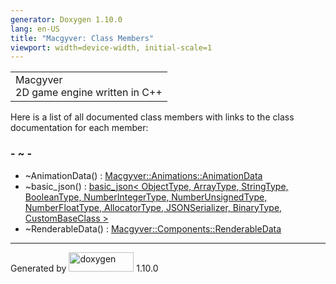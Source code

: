 ```yaml
---
generator: Doxygen 1.10.0
lang: en-US
title: "Macgyver: Class Members"
viewport: width=device-width, initial-scale=1
---
```


<div id="top">

<div id="titlearea">

<table data-cellspacing="0" data-cellpadding="0">
<colgroup>
<col style="width: 100%" />
</colgroup>
<tbody>
<tr id="projectrow" class="odd">
<td id="projectalign"><div id="projectname">
Macgyver
</div>
<div id="projectbrief">
2D game engine written in C++
</div></td>
</tr>
</tbody>
</table>

</div>

<div id="main-nav">

</div>

</div>

<div class="contents">

<div class="textblock">

Here is a list of all documented class members with links to the class
documentation for each member:

</div>

### <span id="index__7E"></span>- ~ -

- ~AnimationData() : <a
  href="struct_macgyver_1_1_animations_1_1_animation_data.html#a9fce43b3e7113a424934320c647b53a3"
  class="el">Macgyver::Animations::AnimationData</a>
- ~basic_json() : <a href="classbasic__json.html#a9f3bcb6dc54f447ad95085715104494e"
  class="el">basic_json&lt; ObjectType, ArrayType, StringType,
  BooleanType, NumberIntegerType, NumberUnsignedType, NumberFloatType,
  AllocatorType, JSONSerializer, BinaryType, CustomBaseClass &gt;</a>
- ~RenderableData() : <a
  href="struct_macgyver_1_1_components_1_1_renderable_data.html#ab7574cbff921436361e6d5628debc1b8"
  class="el">Macgyver::Components::RenderableData</a>

</div>

------------------------------------------------------------------------

<span class="small">Generated
by [<img src="doxygen.svg" class="footer" width="104" height="31"
alt="doxygen" />](https://www.doxygen.org/index.html) 1.10.0</span>
